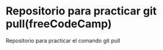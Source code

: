 # Repositorio para practicar git pull(freeCodeCamp)
Repositorio para practicar el comando git pull 
